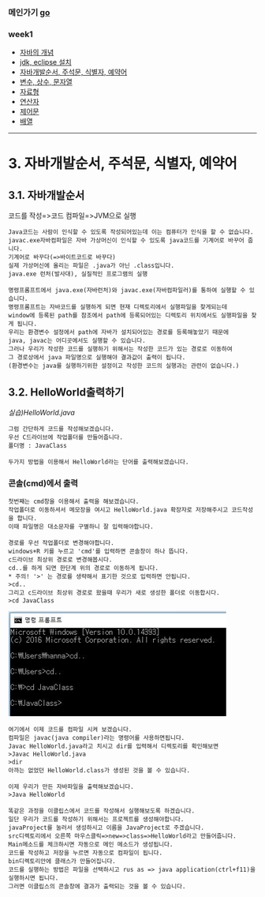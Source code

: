 ### 메인가기 [go](https://github.com/hannazclass/JavaBasic/blob/master/README.md)
### week1
* [자바의 개념](https://github.com/hannazclass/JavaBasic/blob/master/week1/week1_1.md)
* [jdk, eclipse 설치](https://github.com/hannazclass/JavaBasic/blob/master/week1/week1_2.md)
* [자바개발순서, 주석문, 식별자, 예약어](https://github.com/hannazclass/JavaBasic/blob/master/week1/week1_3.md)
* [변수, 상수, 문자열](https://github.com/hannazclass/JavaBasic/blob/master/week1/week1_4.md)
* [자료형](https://github.com/hannazclass/JavaBasic/blob/master/week1/week1_5.md)
* [연산자](https://github.com/hannazclass/JavaBasic/blob/master/week1/week1_6.md)
* [제어문](https://github.com/hannazclass/JavaBasic/blob/master/week1/week1_7.md)
* [배열](https://github.com/hannazclass/JavaBasic/blob/master/week1/week1_8.md)

****
# 3. 자바개발순서, 주석문, 식별자, 예약어

## 3.1. 자바개발순서
코드를 작성=>코드 컴파일=>JVM으로 실행

```
Java코드는 사람이 인식할 수 있도록 작성되어있는데 이는 컴퓨터가 인식을 할 수 없습니다.
javac.exe자바컴파일은 자바 가상머신이 인식할 수 있도록 java코드를 기계어로 바꾸어 줍니다.
기계어로 바꾸다(=>바이트코드로 바꾸다)
실제 가상머신에 올리는 파일은 .java가 아닌 .class입니다.
java.exe 런처(발사대), 실질적인 프로그램의 실행

명령프롬프트에서 java.exe(자바런처)와 javac.exe(자바컴파일러)를 통하여 실행할 수 있습니다. 
명령프롬프트는 자바코드를 실행하게 되면 현재 디렉토리에서 실행파일을 찾게되는데 
window에 등록된 path를 참조에서 path에 등록되어있는 디렉토리 위치에서도 실행파일을 찾게 됩니다.
우리는 환경변수 설정에서 path에 자바가 설치되어있는 경로를 등록해놓았기 때문에 
java, javac는 어디곳에서도 실행할 수 있습니다.
그러나 우리가 작성한 코드를 실행하기 위해서는 작성한 코드가 있는 경로로 이동하여 
그 경로상에서 java 파일명으로 실행해야 결과값이 출력이 됩니다.
(환경변수는 java를 실행하기위한 설정이고 작성한 코드의 실행과는 관련이 없습니다.)
```

## 3.2. HelloWorld출력하기
*실습)HelloWorld.java*
```
그럼 간단하게 코드를 작성해보겠습니다.
우선 C드라이브에 작업폴더를 만들어줍니다.
폴더명 : JavaClass

두가지 방법을 이용해서 HelloWorld라는 단어를 출력해보겠습니다.
```
### 콘솔(cmd)에서 출력
```
첫번째는 cmd창을 이용해서 출력을 해보겠습니다.
작업폴더로 이동하셔서 메모장을 여시고 HelloWorld.java 확장자로 저장해주시고 코드작성을 합니다.
이때 파일명은 대소문자를 구별하니 잘 입력해야합니다.

경로를 우선 작업폴더로 변경해야합니다. 
windows+R 키를 누르고 'cmd'를 입력하면 콘솔창이 하나 뜹니다.
c드라이브 최상위 경로로 변경해봅시다.
cd..를 하게 되면 한단계 위의 경로로 이동하게 됩니다.
* 주의! '>' 는 경로를 생략해서 표기한 것으로 입력하면 안됩니다.
>cd..
그리고 c드라이브 최상위 경로로 왔을때 우리가 새로 생성한 폴더로 이동합시다.
>cd JavaClass
```
<img src="/images/3_1.JPG" width="" height=""></img>
```
여기에서 이제 코드를 컴파일 시켜 보겠습니다.
컴파일은 javac(java compiler)라는 명령어를 사용하면됩니다.
Javac HelloWorld.java라고 치시고 dir를 입력해서 디렉토리를 확인해보면 
>Javac HelloWorld.java
>dir
아까는 없었던 HelloWorld.class가 생성된 것을 볼 수 있습니다.

이제 우리가 만든 자바파일을 출력해보겠습니다. 
>Java HelloWorld

똑같은 과정을 이클립스에서 코드를 작성해서 실행해보도록 하겠습니다.
일단 우리가 코드를 작성하기 위해서는 프로젝트를 생성해야합니다.
javaProject를 눌러서 생성하시고 이름을 JavaProject로 주겠습니다.
src디렉토리에서 오른쪽 마우스클릭=>new=>class=>HelloWorld라고 만들어줍니다.
Main메소드를 체크하시면 자동으로 메인 메소드가 생성됩니다.
코드를 작성하고 저장을 누르면 자동으로 컴파일이 됩니다.
bin디렉토리안에 클래스가 만들어집니다.
코드를 실행하는 방법은 파일을 선택하시고 rus as => java application(ctrl+f11)을 실행하시면 됩니다.
그러면 이클립스의 콘솔창에 결과가 출력되는 것을 볼 수 있습니다.
```

